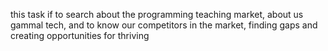 this task if to search about the programming teaching market, about us gammal tech, and to know our competitors in the market, finding gaps and creating opportunities for thriving